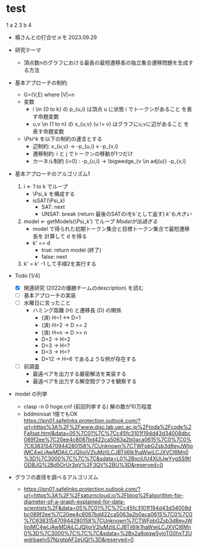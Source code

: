 # test
1
a
2
3
b
4



* 楊さんとの打合せメモ 2023.09.29

- 研究テーマ
  - 頂点数nのグラフにおける最長の最短遷移長の独立集合遷移問題を生成す
    る方法  

- 基本アプローチの制約
  - G=(V,E) where |V|=n
  - 変数
    - i \in {0 to k} の p_{u,i} は頂点 u に状態 i でトークンがあること
      を表す命題変数
    - u,v \in {1 to n} の x_{u,v} (u != v) はグラフにu,vに辺があること
      を表す命題変数
  - \Psi^k を以下の制約の連言とする
    - 辺制約: x_{u,v} -> -p_{u,i} v -p_{v,i}
    - 遷移制約: i と j でトークンの移動が1つだけ
    - カーネル制約 (i=0) : -p_{u,i} -> \bigwedge_{v \in adj(u)} -p_{v,i}

- 基本アプローチのアルゴリズム1
  1. i <- 1 to k でループ
     - \Psi_k を構成する
     - isSAT(\Psi_k)
       - SAT: next
       - UNSAT: break (return 最後のSATのiをk'として返す) *k'も大きい*
  2. model <- getModels(\Psi_k') でループ *Modelが出過ぎる*
     - model で得られた初期トークン集合と目標トークン集合で最短遷移長を
       計算して d を得る
     - k' == d
       - true: return model (終了)
       - false: next
  3. k' = k' -1 して手順2を実行する

- Todo [1/4]
  - [X] 関連研究 (2022の優勝チームのdescription) を読む
  - [ ] 基本アプローチの実装
  - [ ] 水曜日に言ったこと
    - ハミング距離 (H) と遷移長 (D) の関係
      - (済) H=1 <-> D=1
      - (済) H=2 -> D >= 2
      - (済) H=n -> D >= n
      - D=2 -> H=2
      - D=3 -> H=?
      - D=3 -> H=?
      - D=12 -> H=6 であるような例が存在する
  - [ ] 前調査
    - 最遠ペアを出力する厳密解法を実装する
    - 最遠ペアを出力する解空間グラフを観察する

- model の列挙
  - clasp -n 0 hoge.cnf (前回列挙する) 解の数が10万程度
  - bddminisat 1億でもOK https://jpn01.safelinks.protection.outlook.com/?url=https%3A%2F%2Fwww.disc.lab.uec.ac.jp%2Ftoda%2Fcode%2Fallsat.html&data=05%7C01%7C%7Cc45fc3101f194d43d34008dbc089f2ee%7C20ee4c8087bd422ca5063a2b0aca0615%7C0%7C0%7C638315470944280158%7CUnknown%7CTWFpbGZsb3d8eyJWIjoiMC4wLjAwMDAiLCJQIjoiV2luMzIiLCJBTiI6Ik1haWwiLCJXVCI6Mn0%3D%7C3000%7C%7C%7C&sdata=L0%2BxciUU4XUlJwYygSS9tlODBJQ%2Bd5OrUr3qV%2F3QV%2BU%3D&reserved=0
- グラフの直径を調べるアルゴリズム
  - https://jpn01.safelinks.protection.outlook.com/?url=https%3A%2F%2Fsaturncloud.io%2Fblog%2Falgorithm-for-diameter-of-a-graph-explained-for-data-scientists%2F&data=05%7C01%7C%7Cc45fc3101f194d43d34008dbc089f2ee%7C20ee4c8087bd422ca5063a2b0aca0615%7C0%7C0%7C638315470944280158%7CUnknown%7CTWFpbGZsb3d8eyJWIjoiMC4wLjAwMDAiLCJQIjoiV2luMzIiLCJBTiI6Ik1haWwiLCJXVCI6Mn0%3D%7C3000%7C%7C%7C&sdata=%2Bx2a8qiqw5yjoTG0hxT2UwdrbaeIvS7NzgtpAF2eUQI%3D&reserved=0

